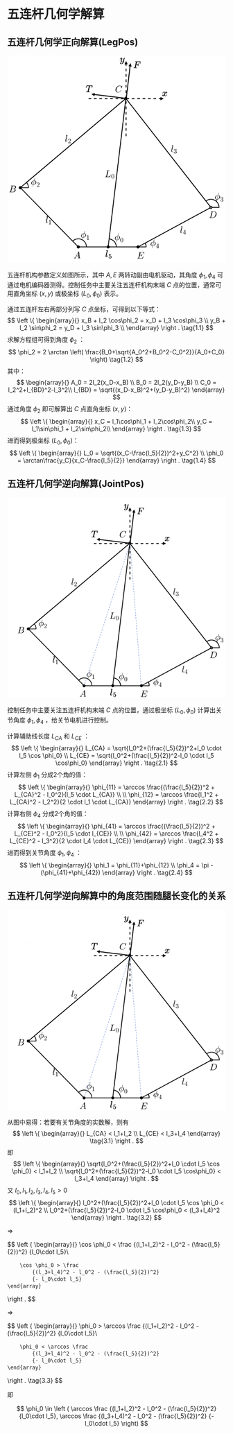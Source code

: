 # 五连杆几何学解算

## 五连杆几何学正向解算(LegPos)
![五连杆模型图](./.pic/五连杆模型图-VMC.png)

五连杆机构参数定义如图所示，其中 $A,E$ 两转动副由电机驱动，其角度 $\phi_1,\phi_4$ 可通过电机编码器测得。控制任务中主要关注五连杆机构末端 $C$ 点的位置，通常可用直角坐标 $(x,y)$ 或极坐标 $(L_0,\phi_0)$ 表示。

通过五连杆左右两部分列写 $C$ 点坐标，可得到以下等式：
$$
\left \{
    \begin{array}{}
        x_B + l_2 \cos\phi_2 = x_D + l_3 \cos\phi_3 \\
        y_B + l_2 \sin\phi_2 = y_D + l_3 \sin\phi_3 \\
    \end{array}
\right .
\tag{1.1}
$$
求解方程组可得到角度 $\phi_2$ ：
$$
\phi_2 = 
2 \arctan
    \left(
        \frac{B_0+\sqrt{A_0^2+B_0^2-C_0^2}}{A_0+C_0}
    \right)
\tag{1.2}
$$
其中：
$$
\begin{array}{}
    A_0 = 2l_2(x_D-x_B) \\
    B_0 = 2l_2(y_D-y_B) \\
    C_0 = l_2^2+l_{BD}^2-l_3^2\\
    l_{BD} = \sqrt{(x_D-x_B)^2+(y_D-y_B)^2}
\end{array}
$$
通过角度 $\phi_2$ 即可解算出 $C$ 点直角坐标 $(x,y)$：
$$
\left \{
    \begin{array}{}
        x_C = l_1\cos\phi_1 + l_2\cos\phi_2\\
        y_C = l_1\sin\phi_1 + l_2\sin\phi_2\\
    \end{array}
\right .
\tag{1.3}
$$
进而得到极坐标 $(L_0,\phi_0)$：
$$
\left \{
    \begin{array}{}
        L_0 = \sqrt{(x_C-\frac{l_5}{2})^2+y_C^2} \\
        \phi_0 = \arctan\frac{y_C}{x_C-\frac{l_5}{2}}
    \end{array}
\right .
\tag{1.4}
$$

## 五连杆几何学逆向解算(JointPos)
![五连杆模型图](./.pic/五连杆模型图-VMC-2.png)

控制任务中主要关注五连杆机构末端 $C$ 点的位置，通过极坐标 $(L_0,\phi_0)$ 计算出关节角度 $\phi_1,\phi_4$ ，给关节电机进行控制。

计算辅助线长度 $L_{CA}$ 和 $L_{CE}$ ：
$$
\left \{
    \begin{array}{}
        L_{CA} = \sqrt{l_0^2+(\frac{l_5}{2})^2+l_0 \cdot l_5 \cos \phi_0} \\
        L_{CE} = \sqrt{l_0^2+(\frac{l_5}{2})^2-l_0 \cdot l_5 \cos\phi_0}
    \end{array}
\right .
\tag{2.1}
$$
计算左侧 $\phi_1$ 分成2个角的值：
$$
\left \{
    \begin{array}{}
        \phi_{11} = \arccos \frac{(\frac{l_5}{2})^2 + L_{CA}^2 - l_0^2}{l_5 \cdot L_{CA}} \\ \\
        \phi_{12} = \arccos \frac{l_1^2 + L_{CA}^2 - l_2^2}{2 \cdot l_1 \cdot L_{CA}}
    \end{array}
\right .
\tag{2.2}
$$
计算右侧 $\phi_4$ 分成2个角的值：
$$
\left \{
    \begin{array}{}
        \phi_{41} = \arccos \frac{(\frac{l_5}{2})^2 + L_{CE}^2 - l_0^2}{l_5 \cdot l_{CE}} \\ \\
        \phi_{42} = \arccos \frac{l_4^2 + L_{CE}^2 - l_3^2}{2 \cdot l_4 \cdot L_{CE}}
    \end{array}
\right .
\tag{2.3}
$$
进而得到关节角度 $\phi_1,\phi_4$ ：
$$
\left \{
    \begin{array}{}
        \phi_1 = \phi_{11}+\phi_{12} \\
        \phi_4 = \pi - (\phi_{41}+\phi_{42})
    \end{array}
\right .
\tag{2.4}
$$


## 五连杆几何学逆向解算中的角度范围随腿长变化的关系
![五连杆模型图](./.pic/五连杆模型图-VMC-2.png)

从图中易得：若要有关节角度的实数解，则有
$$
\left \{
    \begin{array}{}
        L_{CA} < l_1+l_2 \\
        L_{CE} < l_3+l_4
    \end{array}
\tag{3.1}
\right .
$$
即
$$
\left \{
    \begin{array}{}
        \sqrt{l_0^2+(\frac{l_5}{2})^2+l_0 \cdot l_5 \cos \phi_0} < l_1+l_2 \\
        \sqrt{l_0^2+(\frac{l_5}{2})^2-l_0 \cdot l_5 \cos\phi_0} < l_3+l_4
    \end{array}
\right .
$$
又 $l_0,l_1,l_2,l_3,l_4,l_5>0$
$$
\left \{
    \begin{array}{}
        l_0^2+(\frac{l_5}{2})^2+l_0 \cdot l_5 \cos \phi_0 < (l_1+l_2)^2 \\
        l_0^2+(\frac{l_5}{2})^2-l_0 \cdot l_5 \cos\phi_0 < (l_3+l_4)^2
    \end{array}
\right .
\tag{3.2}
$$

$\Longrightarrow$

$$
\left \{
    \begin{array}{}
        \cos \phi_0 < \frac
            {(l_1+l_2)^2 - l_0^2 - (\frac{l_5}{2})^2}
            {l_0\cdot l_5}\\

        \cos \phi_0 > \frac
            {(l_3+l_4)^2 - l_0^2 - (\frac{l_5}{2})^2}
            {- l_0\cdot l_5}
    \end{array}
\right .
$$

$\Longrightarrow$

$$
\left \{
    \begin{array}{}
        \phi_0 > \arccos \frac
            {(l_1+l_2)^2 - l_0^2 - (\frac{l_5}{2})^2}
            {l_0\cdot l_5}\\

        \phi_0 < \arccos \frac
            {(l_3+l_4)^2 - l_0^2 - (\frac{l_5}{2})^2}
            {- l_0\cdot l_5}
    \end{array}
\right .
\tag{3.3}
$$

即

$$
\phi_0 \in 
    \left (
        \arccos \frac
            {(l_1+l_2)^2 - l_0^2 - (\frac{l_5}{2})^2}
            {l_0\cdot l_5},
        \arccos \frac
            {(l_3+l_4)^2 - l_0^2 - (\frac{l_5}{2})^2}
            {- l_0\cdot l_5}
    \right)
$$


<!-- ## 五连杆几何学逆向解算中的腿长范围
由$(3.3)$得，要使 -->
